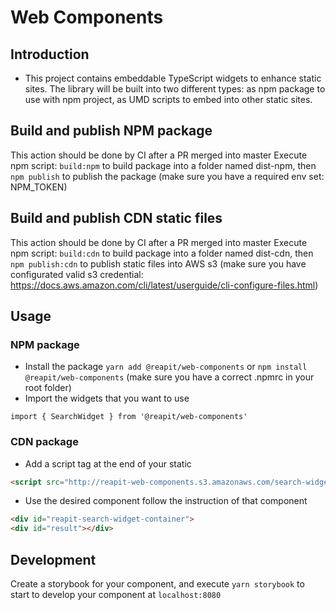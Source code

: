 # Web Components

## Introduction
- This project contains embeddable TypeScript widgets to enhance static sites. The library will be built into two different types: as npm package to use with npm project,  as UMD scripts to embed into other static sites.

## Build and publish NPM package
This action should be done by CI after a PR merged into master
Execute npm script: `build:npm` to build package into a folder named dist-npm, then `npm publish` to publish the package (make sure you have a required env set: NPM_TOKEN)

## Build and publish CDN static files
This action should be done by CI after a PR merged into master
Execute npm script: `build:cdn` to build package into a folder named dist-cdn, then `npm publish:cdn` to publish static files into AWS s3 (make sure you have configurated valid s3 credential: https://docs.aws.amazon.com/cli/latest/userguide/cli-configure-files.html)

## Usage

### NPM package
* Install the package `yarn add @reapit/web-components` or `npm install @reapit/web-components` (make sure you have a correct .npmrc in your root folder)
* Import the widgets that you want to use
```
import { SearchWidget } from '@reapit/web-components'
```

### CDN package
* Add a script tag at the end of your static
```html
<script src="http://reapit-web-components.s3.amazonaws.com/search-widget.js"></script>
```

* Use the desired component follow the instruction of that component
```html
<div id="reapit-search-widget-container">
<div id="result"></div>
```

## Development
Create a storybook for your component, and execute `yarn storybook` to start to develop your component at `localhost:8080`